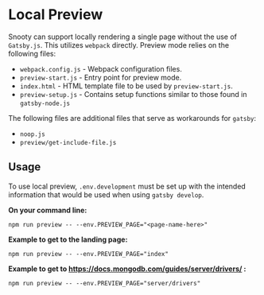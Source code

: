 # Local Preview

Snooty can support locally rendering a single page without the use of `Gatsby.js`. 
This utilizes `webpack` directly. Preview mode relies on the following files:

* `webpack.config.js` - Webpack configuration files.
* `preview-start.js` - Entry point for preview mode.
* `index.html` - HTML template file to be used by `preview-start.js`.
* `preview-setup.js` - Contains setup functions similar to those found in `gatsby-node.js`

The following files are additional files that serve as workarounds for `gatsby`:

* `noop.js`
* `preview/get-include-file.js`

## Usage

To use local preview, `.env.development` must be set up with the intended information that 
would be used when using `gatsby develop`.

**On your command line:**
```
npm run preview -- --env.PREVIEW_PAGE="<page-name-here>"
```

**Example to get to the landing page:**
```
npm run preview -- --env.PREVIEW_PAGE="index"
```

**Example to get to https://docs.mongodb.com/guides/server/drivers/ :**
```
npm run preview -- --env.PREVIEW_PAGE="server/drivers"
```
